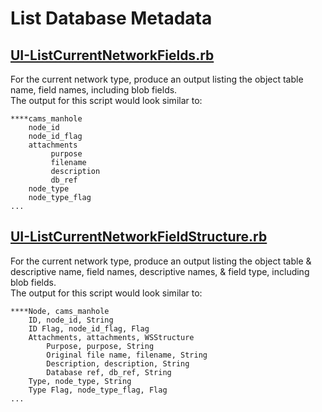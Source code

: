 # List Database Metadata

## [UI-ListCurrentNetworkFields.rb](./UI-ListCurrentNetworkFields.rb)
For the current network type, produce an output listing the object table name, field names, including blob fields.  
The output for this script would look similar to:
```
****cams_manhole
	node_id
	node_id_flag
	attachments
		 purpose
		 filename
		 description
		 db_ref
	node_type
	node_type_flag
...
```

## [UI-ListCurrentNetworkFieldStructure.rb](./UI-ListCurrentNetworkFieldStructure.rb)
For the current network type, produce an output listing the object table & descriptive name, field names, descriptive names, & field type, including blob fields.  
The output for this script would look similar to:
```
****Node, cams_manhole
	ID, node_id, String
	ID Flag, node_id_flag, Flag
	Attachments, attachments, WSStructure
		Purpose, purpose, String
		Original file name, filename, String
		Description, description, String
		Database ref, db_ref, String
	Type, node_type, String
	Type Flag, node_type_flag, Flag
...
```
